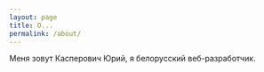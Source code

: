 ```yaml
---
layout: page
title: О...
permalink: /about/
---
```


Меня зовут Касперович Юрий, я белорусский веб-разработчик.